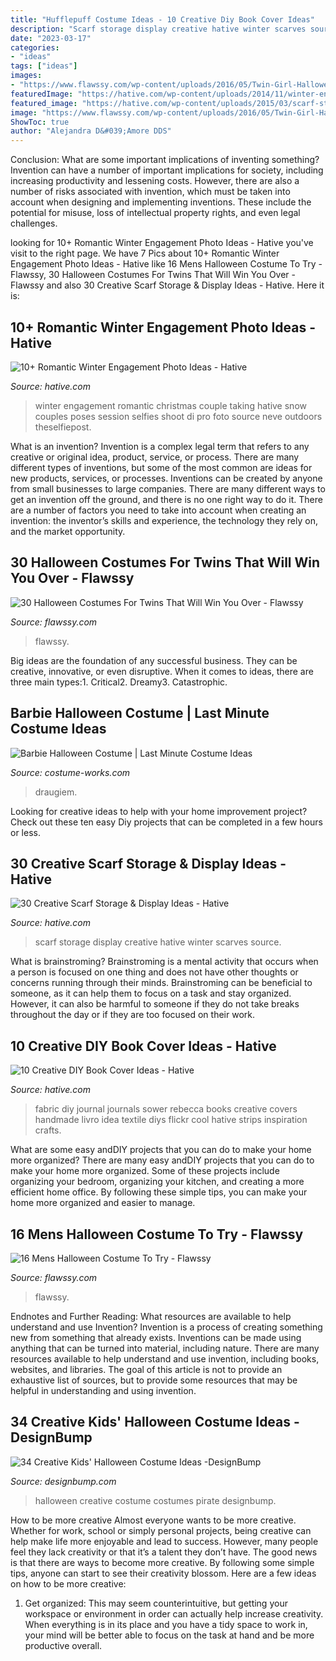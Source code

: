 ```yaml
---
title: "Hufflepuff Costume Ideas - 10 Creative Diy Book Cover Ideas"
description: "Scarf storage display creative hative winter scarves source"
date: "2023-03-17"
categories:
- "ideas"
tags: ["ideas"]
images:
- "https://www.flawssy.com/wp-content/uploads/2016/05/Twin-Girl-Halloween-Costume-Ideas-2.jpg"
featuredImage: "https://hative.com/wp-content/uploads/2014/11/winter-engagement-photo-ideas/5-winter-engagement-photo-ideas.jpg"
featured_image: "https://hative.com/wp-content/uploads/2015/03/scarf-storage-ideas/4-creative-scarf-storage-and-display-ideas.jpg"
image: "https://www.flawssy.com/wp-content/uploads/2016/05/Twin-Girl-Halloween-Costume-Ideas-2.jpg"
ShowToc: true
author: "Alejandra D&#039;Amore DDS"
---
```



Conclusion: What are some important implications of inventing something?
Invention can have a number of important implications for society, including increasing productivity and lessening costs. However, there are also a number of risks associated with invention, which must be taken into account when designing and implementing inventions. These include the potential for misuse, loss of intellectual property rights, and even legal challenges.

	

		
looking for 10+ Romantic Winter Engagement Photo Ideas - Hative you've visit to the right page. We have 7 Pics about 10+ Romantic Winter Engagement Photo Ideas - Hative like 16 Mens Halloween Costume To Try - Flawssy, 30 Halloween Costumes For Twins That Will Win You Over - Flawssy and also 30 Creative Scarf Storage &amp; Display Ideas - Hative. Here it is:
		
    
## 10+ Romantic Winter Engagement Photo Ideas - Hative

<img loading=lazy src="https://hative.com/wp-content/uploads/2014/11/winter-engagement-photo-ideas/5-winter-engagement-photo-ideas.jpg" onerror="this.onerror=null;this.src='https://tse4.mm.bing.net/th?id=OIP.bRwovrPDmfY-iKnzPdUezAHaLH&amp;pid=15.1';" alt="10+ Romantic Winter Engagement Photo Ideas - Hative">

_Source: hative.com_

>winter engagement romantic christmas couple taking hative snow couples poses session selfies shoot di pro foto source neve outdoors theselfiepost. 

	

What is an invention?
Invention is a complex legal term that refers to any creative or original idea, product, service, or process. There are many different types of inventions, but some of the most common are ideas for new products, services, or processes. Inventions can be created by anyone from small businesses to large companies. There are many different ways to get an invention off the ground, and there is no one right way to do it. There are a number of factors you need to take into account when creating an invention: the inventor’s skills and experience, the technology they rely on, and the market opportunity.

    
## 30 Halloween Costumes For Twins That Will Win You Over - Flawssy

<img loading=lazy src="https://www.flawssy.com/wp-content/uploads/2016/05/Twin-Girl-Halloween-Costume-Ideas-2.jpg" onerror="this.onerror=null;this.src='https://tse3.mm.bing.net/th?id=OIP.1eQkiYptdGEzoTmGkkNBwgHaLH&amp;pid=15.1';" alt="30 Halloween Costumes For Twins That Will Win You Over - Flawssy">

_Source: flawssy.com_

>flawssy. 

	

Big ideas are the foundation of any successful business. They can be creative, innovative, or even disruptive. When it comes to ideas, there are three main types:1. Critical2. Dreamy3. Catastrophic.

    
## Barbie Halloween Costume | Last Minute Costume Ideas

<img loading=lazy src="https://photos.costume-works.com/full/barbie1.jpg" onerror="this.onerror=null;this.src='https://tse3.mm.bing.net/th?id=OIP.Ynby2qE4SxfSrPY34WOJtAHaNX&amp;pid=15.1';" alt="Barbie Halloween Costume | Last Minute Costume Ideas">

_Source: costume-works.com_

>draugiem. 

	

Looking for creative ideas to help with your home improvement project? Check out these ten easy Diy projects that can be completed in a few hours or less.

    
## 30 Creative Scarf Storage &amp; Display Ideas - Hative

<img loading=lazy src="https://hative.com/wp-content/uploads/2015/03/scarf-storage-ideas/4-creative-scarf-storage-and-display-ideas.jpg" onerror="this.onerror=null;this.src='https://tse3.mm.bing.net/th?id=OIP.rnm8gfVyBMAJM-78RhnqxwHaJ4&amp;pid=15.1';" alt="30 Creative Scarf Storage &amp; Display Ideas - Hative">

_Source: hative.com_

>scarf storage display creative hative winter scarves source. 

	

What is brainstroming?
Brainstroming is a mental activity that occurs when a person is focused on one thing and does not have other thoughts or concerns running through their minds. Brainstroming can be beneficial to someone, as it can help them to focus on a task and stay organized. However, it can also be harmful to someone if they do not take breaks throughout the day or if they are too focused on their work.

    
## 10 Creative DIY Book Cover Ideas - Hative

<img loading=lazy src="https://hative.com/wp-content/uploads/2014/09/diy-book-cover-ideas/9-fabric-cover-idea.jpg" onerror="this.onerror=null;this.src='https://tse4.mm.bing.net/th?id=OIP.1-2KxgCFvQz54Rzd8kNfPAHaJ7&amp;pid=15.1';" alt="10 Creative DIY Book Cover Ideas - Hative">

_Source: hative.com_

>fabric diy journal journals sower rebecca books creative covers handmade livro idea textile diys flickr cool hative strips inspiration crafts. 

	

What are some easy andDIY projects that you can do to make your home more organized?
There are many easy andDIY projects that you can do to make your home more organized. Some of these projects include organizing your bedroom, organizing your kitchen, and creating a more efficient home office. By following these simple tips, you can make your home more organized and easier to manage.

    
## 16 Mens Halloween Costume To Try - Flawssy

<img loading=lazy src="https://www.flawssy.com/wp-content/uploads/2016/05/stunning-homemade-Halloween-costumes.jpg" onerror="this.onerror=null;this.src='https://tse4.mm.bing.net/th?id=OIP.XhkC62pHs_UY-hR8qClJQQHaPj&amp;pid=15.1';" alt="16 Mens Halloween Costume To Try - Flawssy">

_Source: flawssy.com_

>flawssy. 

	

Endnotes and Further Reading: What resources are available to help understand and use Invention?
Invention is a process of creating something new from something that already exists. Inventions can be made using anything that can be turned into material, including nature. There are many resources available to help understand and use invention, including books, websites, and libraries. The goal of this article is not to provide an exhaustive list of sources, but to provide some resources that may be helpful in understanding and using invention.

    
## 34 Creative Kids&#039; Halloween Costume Ideas -DesignBump

<img loading=lazy src="https://cdn.designbump.com/wp-content/uploads/2014/09/creative-halloween-costumes-003.jpg" onerror="this.onerror=null;this.src='https://tse4.mm.bing.net/th?id=OIP.soLRLqsMMb5BydH5VdPL-AHaLG&amp;pid=15.1';" alt="34 Creative Kids&#039; Halloween Costume Ideas -DesignBump">

_Source: designbump.com_

>halloween creative costume costumes pirate designbump. 

	

How to be more creative
Almost everyone wants to be more creative. Whether for work, school or simply personal projects, being creative can help make life more enjoyable and lead to success. However, many people feel they lack creativity or that it’s a talent they don’t have. The good news is that there are ways to become more creative. By following some simple tips, anyone can start to see their creativity blossom.
Here are a few ideas on how to be more creative:

1) Get organized: This may seem counterintuitive, but getting your workspace or environment in order can actually help increase creativity. When everything is in its place and you have a tidy space to work in, your mind will be better able to focus on the task at hand and be more productive overall.

